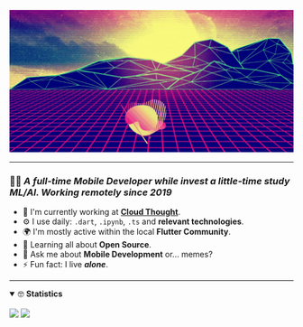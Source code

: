 [![header](header.gif)](https://wecy.dev)


---
### 👨‍🚀 ***A full-time Mobile Developer while invest a little-time study ML/AI. Working remotely since 2019***

- 🏢 I'm currently working at **[Cloud Thought](https://cloudthought.co)**.
- ⚙️ I use daily: `.dart`, `.ipynb`, `.ts` and **relevant technologies**.
- 🌍 I'm mostly active within the local **Flutter Community**.
- 🌱 Learning all about **Open Source**.
- 💬 Ask me about **Mobile Development** or... memes?
- ⚡️ Fun fact: I live ***alone***.


---
<details open>
<summary> 🤓 <b>Statistics</b></summary>
<br>
<img src = "https://github-readme-stats.vercel.app/api?username=fouyos&show_icons=true&theme=radical&include_all_commits=true&count_private=true&line_height=24">
<img src = "https://github-readme-stats.vercel.app/api/top-langs/?username=fouyos&theme=radical&layout=compact&langs_count=8">
</details>
